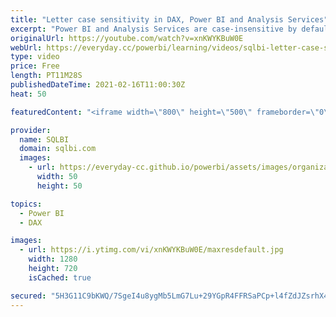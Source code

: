 ```yaml
---
title: "Letter case sensitivity in DAX, Power BI and Analysis Services"
excerpt: "Power BI and Analysis Services are case-insensitive by default. Lowercase letters are identical to uppercase letters. This is mostly a good choice, but it also comes with unexpected consequences. In this video, we run through a set of queries to understand what to be aware of when working with a mixture"
originalUrl: https://youtube.com/watch?v=xnKWYKBuW0E
webUrl: https://everyday.cc/powerbi/learning/videos/sqlbi-letter-case-sensitivity-in-dax-power-bi-and-analysis-services/
type: video
price: Free
length: PT11M28S
publishedDateTime: 2021-02-16T11:00:30Z
heat: 50

featuredContent: "<iframe width=\"800\" height=\"500\" frameborder=\"0\" src=\"https://www.youtube.com/embed/xnKWYKBuW0E\" allow=\"accelerometer; autoplay; encrypted-media; gyroscope; picture-in-picture\" allowfullscreen></iframe>"

provider:
  name: SQLBI
  domain: sqlbi.com
  images:
    - url: https://everyday-cc.github.io/powerbi/assets/images/organizations/sqlbi.com-50x50.jpg
      width: 50
      height: 50

topics:
  - Power BI
  - DAX

images:
  - url: https://i.ytimg.com/vi/xnKWYKBuW0E/maxresdefault.jpg
    width: 1280
    height: 720
    isCached: true

secured: "5H3G11C9bKWQ/7SgeI4u8ygMb5LmG7Lu+29YGpR4FFRSaPCp+l4fZdJZsrhX4QIMo8lHBhY94uO8YHhyT9DpyyUV92RJuyUJwwrS8JkNuL5rQsybXO2s9/Y0LSdY7i24way2wt15aNFpF42+WLS0ZJ/kYZjwwgL+diLvWBGAHB2jJwPxOsLK/ISzhUliV5HxLvNgqRhUSijkoQZG6wT671JaDn3fJRqeKuvgHQMU3IU8NilsvOmdyg2qyt32nU5mi13aaUeWr8Ex29UfbcnJG03C6Kp4h+DcOAEGoVp8CkCgsieKGeyI3ra22Me22ZC7drkgJu0h9ke/AIIRW5SuapS3YTp1NG0AhtWvkl42BBgaoSBitKjrC7nSe09ifUo1fvacamxxUyDbmOzasDe1VAOeojjbZ9znWElGa45lfHA=;3MuhEk8KjfpGXLgYb4mZNg=="
---
```


